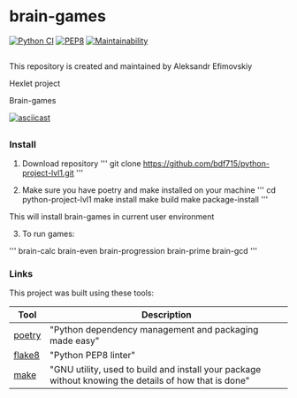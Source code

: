 # brain-games

[![Python CI](https://github.com/bdf715/python-project-lvl1/actions/workflows/pyci.yml/badge.svg)](https://github.com/bdf715/python-project-lvl1/actions/workflows/pyci.yml)
[![PEP8](https://img.shields.io/badge/code%20style-pep8-orange.svg)](https://www.python.org/dev/peps/pep-0008/)
[![Maintainability](https://api.codeclimate.com/v1/badges/0812737a355036c42eb7/maintainability)](https://codeclimate.com/github/bdf715/python-project-lvl1/maintainability)
##


This repository is created and maintained by Aleksandr Efimovskiy

Hexlet project

Brain-games

[![asciicast](https://asciinema.org/a/Ld7Wi46lUyBKqVKWXHKWRpKDm.svg)](https://asciinema.org/a/Ld7Wi46lUyBKqVKWXHKWRpKDm)

##

### Install

1. Download repository
'''
git clone https://github.com/bdf715/python-project-lvl1.git
'''

2. Make sure you have poetry and make installed on your machine
'''
cd python-project-lvl1
make install
make build
make package-install
'''

This will install brain-games in current user environment

3. To run games:

'''
brain-calc
brain-even
brain-progression
brain-prime
brain-gcd
'''

### Links

This project was built using these tools:

| Tool                                                                        | Description                                             |
|-----------------------------------------------------------------------------|---------------------------------------------------------|
| [poetry](https://poetry.eustace.io/)                                        | "Python dependency management and packaging made easy"  |
| [flake8](https://pypi.org/project/flake8/)                                  | "Python PEP8 linter"                                    |
| [make](https://www.gnu.org/software/make/)                                  | "GNU utility, used to  build and install your package without knowing the details of how that is done" |
